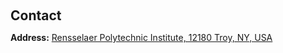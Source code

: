 <h1 id="contact"></h1>

<h2 style="margin: 60px 0px 10px;">Contact</h2>

<p><strong>Address:</strong> <a href="https://www.google.com/maps/place/Rensselaer+Polytechnic+Institute/@42.7297667,-73.6814633,17z/data=!3m1!4b1!4m6!3m5!1s0x89de0f9eebfa097d:0xa5592b13db1f5302!8m2!3d42.7297628!4d-73.6788884!16zL20vMDFiazF5?entry=ttu&g_ep=EgoyMDI0MDgyOC4wIKXMDSoASAFQAw%3D%3D">Rensselaer Polytechnic Institute, 12180 Troy, NY, USA</a>
<br />
<!-- <strong>Office Location:</strong> C7.1 -->
<br />
<!-- <strong>Email:</strong> <email>mzhang(at)lsv.uni-saarland.de</email>  -->
<br />
